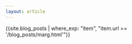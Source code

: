 ```yaml
---
layout: article
---
```

{{site.blog_posts | where_exp: "item", "item.url == '/blog_posts/marg.html'"}}
